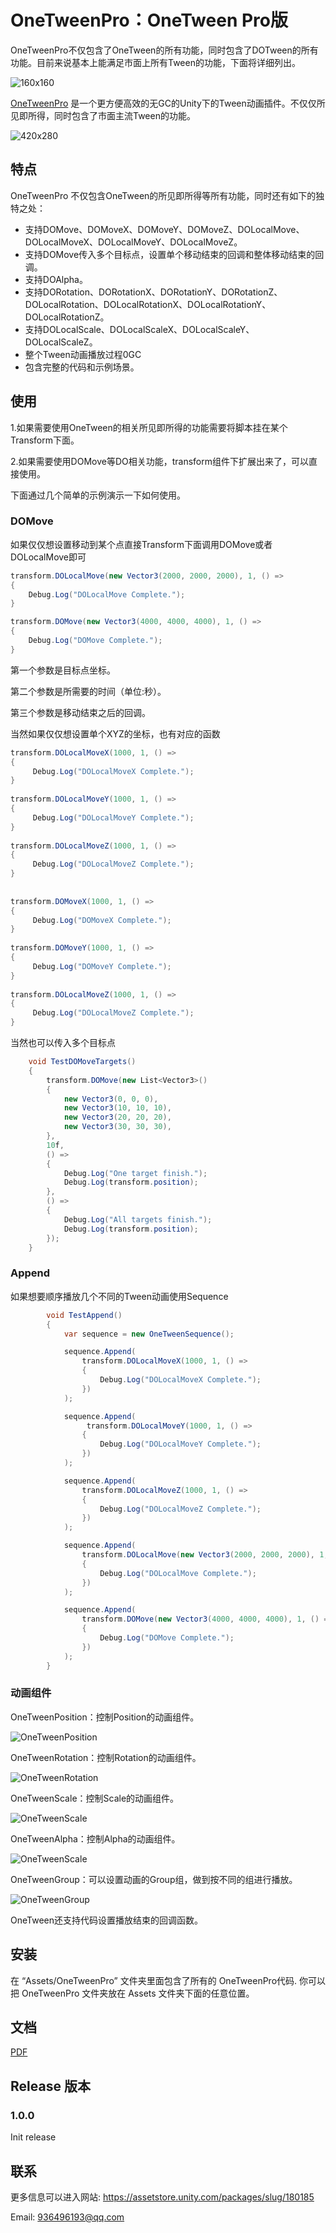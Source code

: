 # OneTweenPro：OneTween Pro版

OneTweenPro不仅包含了OneTween的所有功能，同时包含了DOTween的所有功能。目前来说基本上能满足市面上所有Tween的功能，下面将详细列出。

![160x160](./Doc/160x160.png)

[OneTweenPro]( https://assetstore.unity.com/packages/slug/180185
) 是一个更方便高效的无GC的Unity下的Tween动画插件。不仅仅所见即所得，同时包含了市面主流Tween的功能。

![420x280](./Doc/420x280.png)

## 特点

OneTweenPro 不仅包含OneTween的所见即所得等所有功能，同时还有如下的独特之处： 

- 支持DOMove、DOMoveX、DOMoveY、DOMoveZ、DOLocalMove、DOLocalMoveX、DOLocalMoveY、DOLocalMoveZ。
- 支持DOMove传入多个目标点，设置单个移动结束的回调和整体移动结束的回调。 
- 支持DOAlpha。
- 支持DORotation、DORotationX、DORotationY、DORotationZ、DOLocalRotation、DOLocalRotationX、DOLocalRotationY、DOLocalRotationZ。
- 支持DOLocalScale、DOLocalScaleX、DOLocalScaleY、DOLocalScaleZ。
- 整个Tween动画播放过程0GC
- 包含完整的代码和示例场景。

## 使用

1.如果需要使用OneTween的相关所见即所得的功能需要将脚本挂在某个Transform下面。

2.如果需要使用DOMove等DO相关功能，transform组件下扩展出来了，可以直接使用。

下面通过几个简单的示例演示一下如何使用。

### DOMove

如果仅仅想设置移动到某个点直接Transform下面调用DOMove或者DOLocalMove即可

```c#
transform.DOLocalMove(new Vector3(2000, 2000, 2000), 1, () =>
{
    Debug.Log("DOLocalMove Complete.");
}
```

```c#
transform.DOMove(new Vector3(4000, 4000, 4000), 1, () =>
{
    Debug.Log("DOMove Complete.");
}
```

第一个参数是目标点坐标。

第二个参数是所需要的时间（单位:秒）。

第三个参数是移动结束之后的回调。

当然如果仅仅想设置单个XYZ的坐标，也有对应的函数

```c#
transform.DOLocalMoveX(1000, 1, () =>
{
     Debug.Log("DOLocalMoveX Complete.");
}
                       
transform.DOLocalMoveY(1000, 1, () =>
{
     Debug.Log("DOLocalMoveY Complete.");
}
                                              
transform.DOLocalMoveZ(1000, 1, () =>
{
     Debug.Log("DOLocalMoveZ Complete.");
}
                       
                       
transform.DOMoveX(1000, 1, () =>
{
     Debug.Log("DOMoveX Complete.");
}
                       
transform.DOMoveY(1000, 1, () =>
{
     Debug.Log("DOMoveY Complete.");
}
                                              
transform.DOLocalMoveZ(1000, 1, () =>
{
     Debug.Log("DOLocalMoveZ Complete.");
}
```

当然也可以传入多个目标点

```c#
    void TestDOMoveTargets()
    {
        transform.DOMove(new List<Vector3>()
        {
            new Vector3(0, 0, 0),
            new Vector3(10, 10, 10),
            new Vector3(20, 20, 20),
            new Vector3(30, 30, 30),
        },
        10f,
        () =>
        {
            Debug.Log("One target finish.");
            Debug.Log(transform.position);
        },
        () =>
        {
            Debug.Log("All targets finish.");
            Debug.Log(transform.position);
        });
    }
```
### Append

如果想要顺序播放几个不同的Tween动画使用Sequence

```c#
        void TestAppend()
        {
            var sequence = new OneTweenSequence();

            sequence.Append(
                transform.DOLocalMoveX(1000, 1, () =>
                {
                    Debug.Log("DOLocalMoveX Complete.");
                })
            );

            sequence.Append(
                 transform.DOLocalMoveY(1000, 1, () =>
                {
                    Debug.Log("DOLocalMoveY Complete.");
                })
            );

            sequence.Append(
                transform.DOLocalMoveZ(1000, 1, () =>
                {
                    Debug.Log("DOLocalMoveZ Complete.");
                })
            );

            sequence.Append(
                transform.DOLocalMove(new Vector3(2000, 2000, 2000), 1, () =>
                {
                    Debug.Log("DOLocalMove Complete.");
                })
            );

            sequence.Append(
                transform.DOMove(new Vector3(4000, 4000, 4000), 1, () =>
                {
                    Debug.Log("DOMove Complete.");
                })
            );
        }
```



### 动画组件

OneTweenPosition：控制Position的动画组件。

![OneTweenPosition](./Doc/OneTweenPosition.png)

OneTweenRotation：控制Rotation的动画组件。

![OneTweenRotation](./Doc/OneTweenRotation.png)

OneTweenScale：控制Scale的动画组件。

![OneTweenScale](./Doc/OneTweenScale.png)

OneTweenAlpha：控制Alpha的动画组件。

![OneTweenScale](./Doc/OneTweenAlpha.png)

OneTweenGroup：可以设置动画的Group组，做到按不同的组进行播放。

![OneTweenGroup](./Doc/OneTweenGroup.png)

OneTween还支持代码设置播放结束的回调函数。

## 安装

在 “Assets/OneTweenPro” 文件夹里面包含了所有的 OneTweenPro代码. 你可以把 OneTweenPro 文件夹放在 Assets 文件夹下面的任意位置。

## 文档

[PDF](./Doc/README.pdf)

## Release 版本

### 1.0.0

Init release 

## 联系

更多信息可以进入网站:   https://assetstore.unity.com/packages/slug/180185

Email: 936496193@qq.com